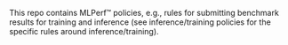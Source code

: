 This repo contains MLPerf™ policies, e.g., rules for submitting benchmark results for training and inference (see inference/training policies for the specific rules around inference/training).
